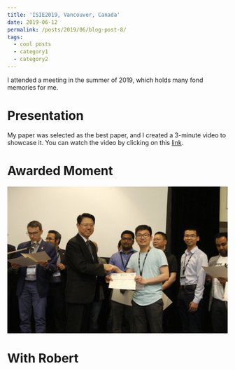 ```yaml
---
title: 'ISIE2019, Vancouver, Canada'
date: 2019-06-12
permalink: /posts/2019/06/blog-post-8/
tags:
  - cool posts
  - category1
  - category2
---
```


I attended a meeting in the summer of 2019, which holds many fond memories for me.

Presentation
======
My paper was selected as the best paper, and I created a 3-minute video to showcase it. You can watch the video by clicking on this [link](https://www.youtube.com/watch?v=klparlT9_Dk&list=LL&index=117&t=43s&ab_channel=IEEEIndustrialElectronicsSociety). 

Awarded Moment 
======
<img src="/images/ISIE2019_awardedmoment.jpg" style="display: block; margin: auto;" />

With Robert  
======

